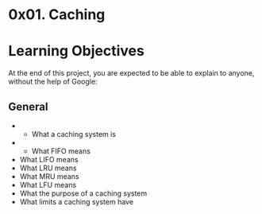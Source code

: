 # **0x01. Caching**

# Learning Objectives
At the end of this project, you are expected to be able to explain to anyone, without the help of Google:

## General
- - What a caching system is
- - What FIFO means
- What LIFO means
- What LRU means
- What MRU means
- What LFU means
- What the purpose of a caching system
- What limits a caching system have